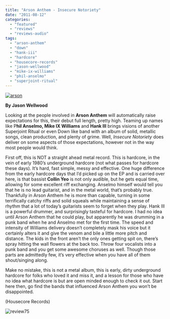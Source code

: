 ```yaml
---
title: "Arson Anthem - Insecure Notoriety"
date: "2011-08-12"
categories: 
  - "featured"
  - "reviews"
  - "reviews-audio"
tags: 
  - "arson-anthem"
  - "down"
  - "hank-iii"
  - "hardcore"
  - "housecore-records"
  - "jason-wellwood"
  - "mike-ix-williams"
  - "phil-anselmo"
  - "superjoint-ritual"
---
```


[![](http://www.hellbound.ca/wp-content/uploads/2011/08/arson.jpg "arson")](http://www.hellbound.ca/wp-content/uploads/2011/08/arson.jpg)

**By Jason Wellwood**

Looking at the people involved in **Arson Anthem** will automatically raise expectations for this, their debut full length, pretty high. Teaming up names like P**hil Anselmo, Mike IX Williams** and **Hank III** brings visions of another Superjoint Ritual or even Down like band with an album of solid, metallic songs, clean production, and plenty of grime. Well, _Insecure Notoriety_ does deliver on some aspects of those expectations, however not in the way most people would think.

First off, this is NOT a straight ahead metal record. This is hardcore, in the vein of early 1980’s underground hardcore (not what passes for hardcore these days). It’s hard, fast simple, messy and effective. One huge difference from the early hardcore days that I’d picked up on the EP and is carried over here, is that bassist **Collin Yeo** is not only audible, but he gets equal time, allowing for some excellent riff exchanging. Anselmo himself would tell you that he is no lead guitarist, and in the metal world, that’s probably true. Thankfully in Arson Anthem he is more than capable, turning in some terrifically catchy riffs and solid squeals while maintaining a sense of rhythm that a lot of today’s guitarists seem to forget when they play. Hank III is a powerful drummer, and surprisingly tasteful for hardcore. I had no idea until Arson Anthem that he could play, but apparently he was drumming in a punk band when he and Anselmo met for the first time. The speed and intensity of Williams delivery doesn’t completely mask his voice but it certainly alters it and give the venom and bile a little more pitch and distance. The kids in the front aren’t the only ones getting spit on, there’s spray hitting the wall flowers at the back too. Throw four vocalists into a punk band and you get some awesome choruses as well. Though those parts are admittedly few, it’s very effective when you have all of them shout/singing along.

Make no mistake, this is not a metal album, this is early, dirty underground hardcore for folks who loved it and miss it, and a lesson for those who have no idea what hardcore is but are open minded enough to check it out. Start here then, go find the bands that influenced Arson Anthem you won’t be disappointed.

(Housecore Records)

![](http://www.hellbound.ca/wp-content/uploads/2009/09/review75.png "review75")
